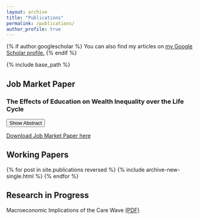 ```yaml
---
layout: archive
title: "Publications"
permalink: /publications/
author_profile: true
---
```


{% if author.googlescholar %}
  You can also find my articles on <u><a href="{{author.googlescholar}}">my Google Scholar profile</a>.</u>
{% endif %}

{% include base_path %}

## Job Market Paper

### The Effects of Education on Wealth Inequality over the Life Cycle

<button onclick="toggleAbstract('jmp-abstract')">Show Abstract</button>
<div id="jmp-abstract" style="display:none;">
**Abstract:** This study investigates the causal relationship between education and wealth accumulation. Utilizing three distinct identification strategies, the research analyzes a panel dataset from the United States, encompassing two generations, to explore the dynamics of this relationship. The empirical findings indicate that higher educational attainment, particularly at the college and postgraduate levels, leads to a significant increase in lifetime wealth. This effect varies based on an individual's life stage, their position within the wealth distribution, and the level of education attained. Subsequently, the paper develops a life-cycle heterogeneous agents model to assess the impact of educational policies on wealth accumulation. Calibrated using U.S. data, this model focuses on policies aimed at enhancing the quality and quantity of higher education. The analysis reveals that increasing the proportion of college-educated individuals could potentially reduce wealth inequality. This study contributes to the understanding of education as a relevant factor in wealth generation and distribution.
</div>

[Download Job Market Paper here](https://fernandoloaizae.github.io/files/Loaiza_JMP23.pdf)


## Working Papers

{% for post in site.publications reversed %}
  {% include archive-new-single.html %}
{% endfor %}

## Research in Progress


Macroeconomic Implications of the Care Wave [(PDF)](https://fernandoloaizae.github.io/files/WP6_Deliverable.pdf)

<script>
  function toggleAbstract(id) {
    var element = document.getElementById(id);
    if (element.style.display === "none") {
      element.style.display = "block";
    } else {
      element.style.display = "none";
    }
  }
</script>

